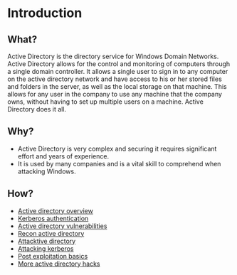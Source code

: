 # Introduction

## What?

Active Directory is the directory service for Windows Domain Networks. Active Directory allows for the control and 
monitoring of computers through a single domain controller. It allows a single user to sign in to any computer on 
the active directory network and have access to his or her stored files and folders in the server, as well as the 
local storage on that machine. This allows for any user in the company to use any machine that the company owns, 
without having to set up multiple users on a machine. Active Directory does it all. 

## Why?

* Active Directory is very complex and securing it requires significant effort and years of experience. 
* It is used by many companies and is a vital skill to comprehend when attacking Windows.

## How?

* [Active directory overview](overview.md)
* [Kerberos authentication](authentication.md)
* [Active directory vulnerabilities](vulns.md)
* [Recon active directory](recon.md)
* [Attacktive directory](attacktive.md)
* [Attacking kerberos](kerberos.md)
* [Post exploitation basics](post.md)
* [More active directory hacks](red-ad:index)
